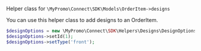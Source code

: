 Helper class for `\MyPromo\Connect\SDK\Models\OrderItem->designs`

You can use this helper class to add designs to an OrderItem.

```php
$designOptions = new \MyPromo\Connect\SDK\Helpers\Designs\DesignOptions();
$designOptions->setId(1);
$designOptions->setType('front');
```  
